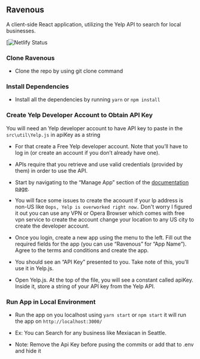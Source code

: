 ## Ravenous
A client-side React application, utilizing the Yelp API to search for local businesses.

[![Netlify Status](https://devjasvinder-ravenous.netlify.app/)

### Clone Ravenous
- Clone the repo by using git clone command 

### Install Dependencies
- Install all the dependencies by running `yarn` or `npm install`

### Create Yelp Developer Account to Obtain API Key
You will need an Yelp developer account to have API key to paste in the `src\util\Yelp.js` in apiKey as a string

- For that create a Free Yelp developer account. Note that you’ll have to log in (or create an account if you don’t already have one).

- APIs require that you retrieve and use valid credentials (provided by them) in order to use the API.

- Start by navigating to the “Manage App” section of the [documentation page](https://www.yelp.com/login?return_url=%2Fdevelopers%2Fv3%2Fmanage_app). 

- You will face some issues to create the acoount if your Ip address is non-US like `Oops, Yelp is overworked right now.` Don't worry I figured it out you can use any VPN or Opera Browser which comes with free vpn service to create the account change your location to any US city to create the developer account.

- Once you login, create a new app using the menu to the left. Fill out the required fields for the app (you can use “Ravenous” for “App Name”). Agree to the terms and conditions and create the app.

- You should see an “API Key” presented to you. Take note of this, you’ll use it in Yelp.js.

- Open Yelp.js. At the top of the file, you will see a constant called apiKey. Inside it, store a string of your API key from the Yelp API.

### Run App in Local Environment

- Run the app on you localhost using `yarn start`  or `npm start` it will run the app on `http://localhost:3000/`

- Ex: You can Search for any business like Mexiacan in Seattle.

- Note: Remove the Api Key before pusing the commits or add that to .env and hide it
